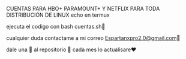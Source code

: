CUENTAS PARA HBO+ PARAMOUNT+ Y NETFLIX 
PARA TODA DISTRIBUCIÓN  DE LINUX 
echo en termux 

ejecuta el codigo con 
bash cuentas.sh🙌


cualquier duda 
contactame a mi correo 
Espartanxpro2.0@gmail.com🫢



dale una 🌟 al repositorio 
🌼
cada mes lo actualisare❤️
